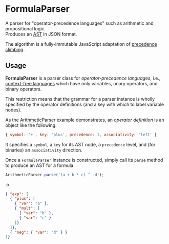 # FormulaParser

A parser for "operator-precedence languages" such as arithmetic and propositional logic.<br>
Produces an [AST](https://en.wikipedia.org/wiki/Abstract_syntax_tree) in JSON format.

The algorithm is a fully-immutable JavaScript adaptation of
[precedence climbing](http://www.engr.mun.ca/~theo/Misc/exp_parsing.htm#climbing).

## Usage

**FormulaParser** is a parser class for _operator-precedence languages_, i.e.,
[context-free languages](https://en.wikipedia.org/wiki/Context-free_grammar) which
have only variables, unary operators, and binary operators.

This restriction means that the grammar for a parser instance is wholly specified by
the operator definitions (and a key with which to label variable nodes).

As the [ArithmeticParser](examples/arithmeticParser.js) example demonstrates,
an _operator definition_ is an object like the following:
```js
{ symbol: '+', key: 'plus', precedence: 1, associativity: 'left' }
```
It specifies a `symbol`, a `key` for its AST node,
a `precedence` level, and (for binaries) an `associativity` direction.

Once a `FormulaParser` instance is constructed,
simply call its `parse` method to produce an AST for a formula:
```js
ArithmeticParser.parse('(a + b * c) ^ -d');
```
→
```json
{ "exp": [
  { "plus": [
    { "var": "a" },
    { "mult": [
      { "var": "b" },
      { "var": "c" }
    ]}
  ]},
  { "neg": { "var": "d" } }
]}
```
